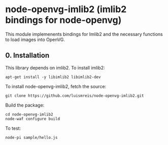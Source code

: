 # node-openvg-imlib2 (imlib2 bindings for node-openvg)

This module implemenents bindings for Imlib2 and the necessary functions to load images into OpenVG.

## 0. Installation

This library depends on imlib2. To install imlib2:

    apt-get install -y libimlib2 libimlib2-dev

To install node-openvg-imlib2, fetch the source:

    git clone https://github.com/luismreis/node-openvg-imlib2.git

Build the package:

    cd node-openvg-imlib2
    node-waf configure build

To test:

    node-pi sample/hello.js

